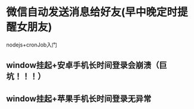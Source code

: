 # 微信自动发送消息给好友(早中晚定时提醒女朋友)
nodejs+cronJob入门

## window挂起+安卓手机长时间登录会崩溃（巨坑！！！）
## window挂起+苹果手机长时间登录无异常